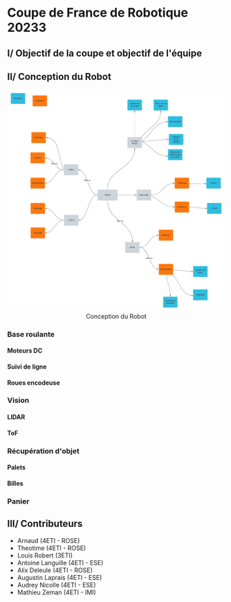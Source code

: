 # Coupe de France de Robotique 20233

## I/ Objectif de la coupe et objectif de l'équipe

## II/ Conception du Robot
<div style="text-align:center">
    <img src="Conception_Robot.png" >
    <figcaption>Conception du Robot</figcaption>
</div>

### **Base roulante**
#### Moteurs DC
#### Suivi de ligne
#### Roues encodeuse

### **Vision**
#### LIDAR
#### ToF

### **Récupération d'objet**
#### Palets
#### Billes

### **Panier**
 
## III/ Contributeurs
- Arnaud (4ETI - ROSE)
- Theotime (4ETI - ROSE)
- Louis Robert (3ETI)
- Antoine Languille (4ETI - ESE)
- Alix Deleule (4ETI - ROSE)
- Augustin Laprais (4ETI - ESE)
- Audrey Nicolle (4ETI - ESE)
- Mathieu Zeman (4ETI - IMI)